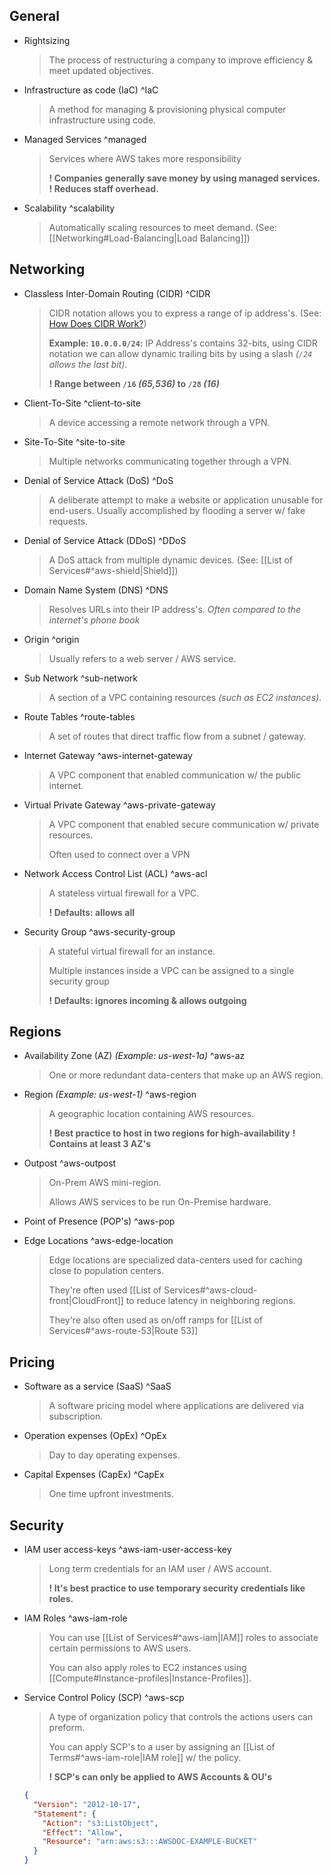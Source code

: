 ## General

- Rightsizing
  > The process of restructuring a company to improve efficiency & meet updated objectives.
- Infrastructure as code (IaC) ^IaC
  > A method for managing & provisioning physical computer infrastructure using code.
- Managed Services ^managed
  > Services where AWS takes more responsibility
  >
  > <b class="highlight">! Companies generally save money by using managed services.</b> 
  > <b class="highlight">! Reduces staff overhead.</b>

- Scalability ^scalability
  > Automatically scaling resources to meet demand. (See: [[Networking#Load-Balancing|Load Balancing]])

## Networking

- Classless Inter-Domain Routing (CIDR) ^CIDR
  > CIDR notation allows you to express a range of ip address's. (See: [How Does CIDR Work?](https://aws.amazon.com/what-is/cidr/#seo-faq-pairs#how-does-cidr-work))
  >
  > **Example: `10.0.0.0/24`:**
  > IP Address's contains 32-bits, using CIDR notation we can allow dynamic trailing bits by using a slash _(`/24` allows the last bit)_.
  >
  > <b class="highlight">! Range between `/16` _(65,536)_ to `/28` _(16)_</b>
- Client-To-Site ^client-to-site
  > A device accessing a remote network through a VPN.
- Site-To-Site ^site-to-site
  > Multiple networks communicating together through a VPN.
- Denial of Service Attack (DoS) ^DoS
  > A deliberate attempt to make a website or application unusable for end-users.
  > Usually accomplished by flooding a server w/ fake requests.
- Denial of Service Attack (DDoS) ^DDoS
  > A DoS attack from multiple dynamic devices. (See: [[List of Services#^aws-shield|Shield]])
- Domain Name System (DNS) ^DNS
  > Resolves URLs into their IP address's. _Often compared to the internet's phone book_
- Origin ^origin
  > Usually refers to a web server / AWS service.
- Sub Network ^sub-network
  > A section of a VPC containing resources _(such as EC2 instances)_.
- Route Tables ^route-tables
  > A set of routes that direct traffic flow from a subnet / gateway.
- Internet Gateway ^aws-internet-gateway
  > A VPC component that enabled communication w/ the public internet.
- Virtual Private Gateway ^aws-private-gateway
  > A VPC component that enabled secure communication w/ private resources.
  >
  > Often used to connect over a VPN
- Network Access Control List (ACL) ^aws-acl
  > A stateless virtual firewall for a VPC.
  >
  > <b class="highlight">! Defaults: allows all</b>
- Security Group ^aws-security-group
  > A stateful virtual firewall for an instance.
  >
  > Multiple instances inside a VPC can be assigned to a single security group
  >
  > <b class="highlight">! Defaults: ignores incoming & allows outgoing</b>

## Regions

- Availability Zone (AZ) _(Example: us-west-1a)_ ^aws-az
  > One or more redundant data-centers that make up an AWS region.
- Region _(Example: us-west-1)_ ^aws-region
  > A geographic location containing AWS resources.
  >
  > <b class="highlight">! Best practice to host in two regions for high-availability</b>
  > <b class="highlight">! Contains at least 3 AZ's</b>
- Outpost ^aws-outpost
  > On-Prem AWS mini-region.
  >
  > Allows AWS services to be run On-Premise hardware.
- Point of Presence (POP's) ^aws-pop
  >
- Edge Locations ^aws-edge-location
  > Edge locations are specialized data-centers used for caching close to population centers.
  >
  > They're often used [[List of Services#^aws-cloud-front|CloudFront]] to reduce latency in neighboring regions.
  >
  > They're also often used as on/off ramps for [[List of Services#^aws-route-53|Route 53]]

## Pricing

- Software as a service (SaaS) ^SaaS
  > A software pricing model where applications are delivered via subscription.
- Operation expenses (OpEx) ^OpEx
  > Day to day operating expenses.
- Capital Expenses (CapEx) ^CapEx
  > One time upfront investments.

## Security

- IAM user access-keys ^aws-iam-user-access-key
  > Long term credentials for an IAM user / AWS account.
  >
  > <b class="highlight">! It's best practice to use temporary security credentials like roles.</b>
- IAM Roles ^aws-iam-role
  > You can use [[List of Services#^aws-iam|IAM]] roles to associate certain permissions to AWS users.
  >
  > You can also apply roles to EC2 instances using [[Compute#Instance-profiles|Instance-Profiles]].
- Service Control Policy (SCP) ^aws-scp
  > A type of organization policy that controls the actions users can preform.
  >
  > You can apply SCP's to a user by assigning an [[List of Terms#^aws-iam-role|IAM role]] w/ the policy.
  >
  > <b class="highlight">! SCP's can only be applied to AWS Accounts & OU's</b>
  ```json
  {
    "Version": "2012-10-17",
    "Statement": {
      "Action": "s3:ListObject",
      "Effect": "Allow",
      "Resource": "arn:aws:s3:::AWSDOC-EXAMPLE-BUCKET"
    }
  }
  ```
